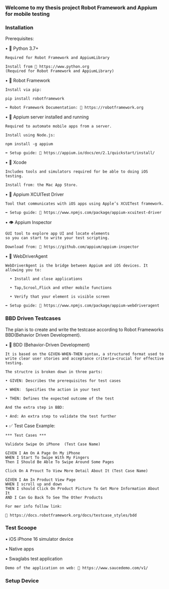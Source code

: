 
### Welcome to my thesis project Robot Framework and Appium for mobile testing 

### Installation 

Prerequisites:

• 🐍 Python 3.7+
  
    Required for Robot Framework and AppiumLibrary

    Install from 🔗 https://www.python.org
    (Required for Robot Framework and AppiumLibrary)

• 🤖 Robot Framework 
  
    Install via pip:

    pip install robotframework

    ➡️ Robot Framework Documentation: 🔗 https://robotframework.org
  
• 🚀 Appium server installed and running 
    
    Required to automate mobile apps from a server. 

    Install using Node.js:

    npm install -g appium

    ➡️ Setup guide: 🔗 https://appium.io/docs/en/2.1/quickstart/install/

• 🧰 Xcode
    
    Includes tools and simulators required for be able to doing iOS testing.
  
    Install from: the Mac App Store.

• 🧪 Appium XCUITest Driver
    
    Tool that communicates with iOS apps using Apple’s XCUITest framework.

    ➡️ Setup guide: 🔗 https://www.npmjs.com/package/appium-xcuitest-driver

• 👁 Appium Inspector 
    
    GUI tool to explore app UI and locate elements 
    so you can start to write your test scripting.
  
    Download from: 🔗 https://github.com/appium/appium-inspector

• 🧩 WebDriverAgent 
  
    WebDriverAgent is the bridge between Appium and iOS devices. It allowing you to:
  
      • Install and close applications 

      • Tap,Scrool,Flick and other mobile functions 

      • Verify that your element is visible screen

    ➡️ Setup guide: 🔗 https://www.npmjs.com/package/appium-webdriveragent

### BBD Driven Testcases 

The plan is to create and write the testcase according to Robot Frameworks BBD(Behavior Driven Development). 

• 🧪 BDD (Behavior-Driven Development)

    It is based on the GIVEN-WHEN-THEN syntax, a structured format used to write clear user stories and acceptance criteria—crucial for effective testing.

    The structre is broken down in three parts: 
  
    • GIVEN: Describes the prerequisites for test cases

    • WHEN:  Specifies the action in your test

    • THEN: Defines the expected outcome of the test

    And the extra step in BBD:
    
    • And: An extra step to validate the test further 

• ✅ Test Case Example:
   
    *** Test Cases ***
   
    Validate Swipe On iPhone  (Test Case Name)

    GIVEN I Am On A Page On My iPhone
    WHEN I Start To Swipe With My Fingers 
    Then I Should Be Able To Swipe Around Some Pages  

    Click On A Prouct To View More Detail About It (Test Case Name)
   
    GIVEN I Am In Product View Page
    WHEN I scroll up and down 
    THEN I should Click On Product Picture To Get More Information About It
    AND I Can Go Back To See The Other Products
  
    For mer info follow link:

    🔗 https://docs.robotframework.org/docs/testcase_styles/bdd


### Test Scoope 

  •  iOS iPhone 16 simulator device 

  •  Native apps 

  •  Swaglabs test application 

    Demo of the application on web: 🔗 https://www.saucedemo.com/v1/

### Setup Device 






